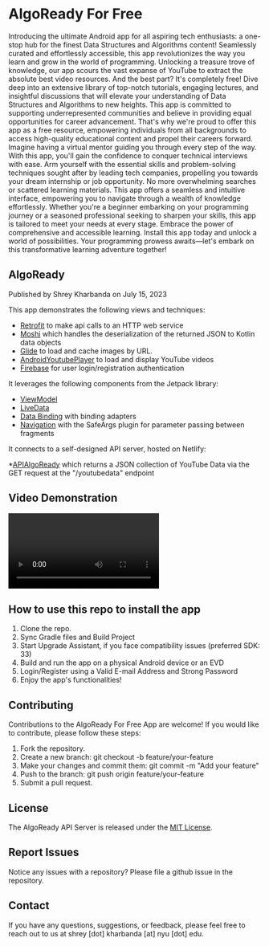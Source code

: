 # AlgoReady For Free

Introducing the ultimate Android app for all aspiring tech enthusiasts: a one-stop hub for the finest Data Structures and Algorithms content! Seamlessly curated and effortlessly accessible, this app revolutionizes the way you learn and grow in the world of programming.
Unlocking a treasure trove of knowledge, our app scours the vast expanse of YouTube to extract the absolute best video resources. And the best part? It's completely free! Dive deep into an extensive library of top-notch tutorials, engaging lectures, and insightful discussions that will elevate your understanding of Data Structures and Algorithms to new heights.
This app is committed to supporting underrepresented communities and believe in providing equal opportunities for career advancement. That's why we're proud to offer this app as a free resource, empowering individuals from all backgrounds to access high-quality educational content and propel their careers forward.
Imagine having a virtual mentor guiding you through every step of the way. With this app, you'll gain the confidence to conquer technical interviews with ease. Arm yourself with the essential skills and problem-solving techniques sought after by leading tech companies, propelling you towards your dream internship or job opportunity.
No more overwhelming searches or scattered learning materials. This app offers a seamless and intuitive interface, empowering you to navigate through a wealth of knowledge effortlessly. Whether you're a beginner embarking on your programming journey or a seasoned professional seeking to sharpen your skills, this app is tailored to meet your needs at every stage.
Embrace the power of comprehensive and accessible learning. Install this app today and unlock a world of possibilities. Your programming prowess awaits—let's embark on this transformative learning adventure together!

## AlgoReady
Published by Shrey Kharbanda on July 15, 2023

This app demonstrates the following views and techniques:

* [Retrofit](https://square.github.io/retrofit/) to make api calls to an HTTP web service
* [Moshi](https://github.com/square/moshi) which handles the deserialization of the returned JSON to Kotlin data objects
* [Glide](https://bumptech.github.io/glide/) to load and cache images by URL.
* [AndroidYoutubePlayer](https://github.com/PierfrancescoSoffritti/android-youtube-player) to load and display YouTube videos
* [Firebase](https://firebase.google.com/) for user login/registration authentication

It leverages the following components from the Jetpack library:

* [ViewModel](https://developer.android.com/topic/libraries/architecture/viewmodel)
* [LiveData](https://developer.android.com/topic/libraries/architecture/livedata)
* [Data Binding](https://developer.android.com/topic/libraries/data-binding/) with binding adapters
* [Navigation](https://developer.android.com/topic/libraries/architecture/navigation/) with the SafeArgs plugin for parameter passing between fragments

It connects to a self-designed API server, hosted on Netlify:

*[APIAlgoReady](https://github.com/shreykharbanda31/APIAlgoReady) which returns a JSON collection of YouTube Data via the GET request at the "/youtubedata" endpoint

## Video Demonstration

![VideoDemo](videos/AlgoReadyVideoDemo.mp4)

## How to use this repo to install the app

1. Clone the repo.
2. Sync Gradle files and Build Project
3. Start Upgrade Assistant, if you face compatibility issues (preferred SDK: 33)
4. Build and run the app on a physical Android device or an EVD
5. Login/Register using a Valid E-mail Address and Strong Password
6. Enjoy the app's functionalities!

## Contributing
Contributions to the AlgoReady For Free App are welcome! If you would like to contribute, please follow these steps:

1. Fork the repository.
2. Create a new branch: git checkout -b feature/your-feature
3. Make your changes and commit them: git commit -m "Add your feature"
4. Push to the branch: git push origin feature/your-feature
5. Submit a pull request.

## License
The AlgoReady API Server is released under the [MIT License](https://opensource.org/licenses/MIT).

## Report Issues
Notice any issues with a repository? Please file a github issue in the repository.

## Contact
If you have any questions, suggestions, or feedback, please feel free to reach out to us at shrey [dot] kharbanda [at] nyu [dot] edu.